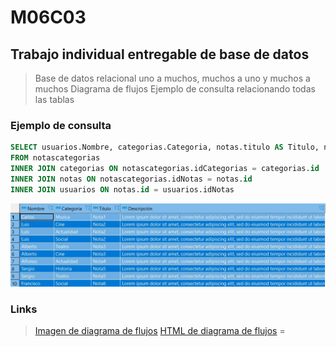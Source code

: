 # M06C03 
## Trabajo individual entregable de base de datos

> Base de datos relacional uno a muchos, muchos a uno y muchos a muchos
> Diagrama de flujos
> Ejemplo de consulta relacionando todas las tablas


### Ejemplo de consulta

```SQL
SELECT usuarios.Nombre, categorias.Categoria, notas.titulo AS Titulo, notas.descripcion AS Descripción 
FROM notascategorias
INNER JOIN categorias ON notascategorias.idCategorias = categorias.id
INNER JOIN notas ON notascategorias.idNotas = notas.id
INNER JOIN usuarios ON notas.id = usuarios.idNotas
```

![](https://github.com/Nacho261013/M0C03/blob/main/M06C03/Consulta.jpg)

### Links

> [Imagen de diagrama de flujos](https://github.com/Nacho261013/M0C03/blob/main/M06C03/DiagramaDB.jpg)
> [HTML de diagrama de flujos](https://github.com/Nacho261013/M0C03/blob/main/M06C03/M06C03%20Entregable.html)
=




